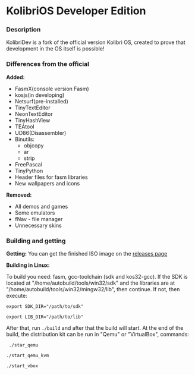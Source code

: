 # KolibriOS Developer Edition
### Description
KolibriDev is a fork of the official version Kolibri OS, created to prove that development in the OS itself is possible!
### Differences from the official

**Added:**

- FasmX(console version Fasm)
- kosjs(in developing)
- Netsurf(pre-installed)
- TinyTextEditor
- NeonTextEditor
- TinyHashView
- TEAtool
- UD86(Disassembler)
- Binutils:
    - objcopy
    - ar
    - strip
- FreePascal
- TinyPython 
- Header files for fasm libraries
- New wallpapers and icons

**Removed:**

- All demos and games
- Some emulators
- fNav - file manager
- Unnecessary skins

### Building and getting

**Getting:** 
You can get the finished ISO image on the [releases page](https://github.com/turbocat2001/KolibriDev/releases)

**Building in Linux:** 

To build you need: fasm, gcc-toolchain (sdk and kos32-gcc). If the SDK is located at "/home/autobuild/tools/win32/sdk" and the libraries are at "/home/autobuild/tools/win32/mingw32/lib", then continue. 
If not, then execute:

`export SDK_DIR="/path/to/sdk"`

`export LIB_DIR="/path/to/lib"`

After that, run ` ./build ` and after that the build will start. At the end of the build, the distribution kit can be run in "Qemu" or
"VirtualBox", commands:

` ./star_qemu`

`./start_qemu_kvm` 

`./start_vbox`

